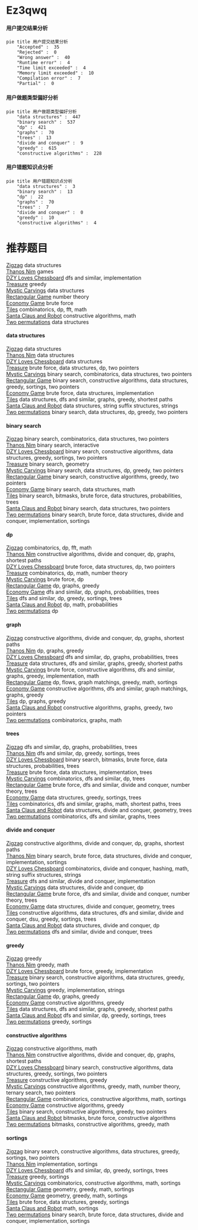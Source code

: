 # Ez3qwq
<!-- tabs:start -->
#### **用户提交结果分析**

```mermaid
pie title 用户提交结果分析
    "Accepted" :  35
    "Rejected" :  0
    "Wrong answer" :  40
    "Runtime error" :  4
    "Time limit exceeded" :  4
    "Memory limit exceeded" :  10
    "Compilation error" :  7
    "Partial" :  0
```
#### **用户做题类型偏好分析**

```mermaid
pie title 用户做题类型偏好分析
    "data structures" :  447
    "binary search" :  537
    "dp" :  421
    "graphs" :  70
    "trees" :  13
    "divide and conquer" :  9
    "greedy" :  615
    "constructive algorithms" :  228
```
#### **用户错题知识点分析**

```mermaid
pie title 用户错题知识点分析
    "data structures" :  3
    "binary search" :  13
    "dp" :  22
    "graphs" :  70
    "trees" :  7
    "divide and conquer" :  0
    "greedy" :  10
    "constructive algorithms" :  4
```
<!-- tabs:end -->
# 推荐题目
[Zigzag](http://codeforces.com/problemset/problem/228/D)		data structures		  
[Thanos Nim](https://codeforces.com/contest/1162/problem/E)		games		  
[DZY Loves Chessboard](http://codeforces.com/problemset/problem/445/A)		dfs and similar,
                        implementation		  
[Treasure](http://codeforces.com/problemset/problem/494/A)		greedy		  
[Mystic Carvings](http://codeforces.com/problemset/problem/297/E)		data structures		  
[Rectangular Game](http://codeforces.com/problemset/problem/177/B2)		number theory		  
[Economy Game](http://codeforces.com/problemset/problem/681/B)		brute force		  
[Tiles](http://codeforces.com/problemset/problem/1473/G)		combinatorics,
                        dp,
                        fft,
                        math		  
[Santa Claus and Robot](http://codeforces.com/problemset/problem/748/C)		constructive algorithms,
                        math		  
[Two permutations](http://codeforces.com/problemset/problem/323/C)		data structures		  
<!-- tabs:start -->
#### **data structures**
[Zigzag](http://codeforces.com/problemset/problem/228/D)		data structures		  
[Thanos Nim](http://codeforces.com/problemset/problem/297/E)		data structures		  
[DZY Loves Chessboard](http://codeforces.com/problemset/problem/323/C)		data structures		  
[Treasure](http://codeforces.com/problemset/problem/1335/E2)		brute force,
                        data structures,
                        dp,
                        two pointers		  
[Mystic Carvings](http://codeforces.com/problemset/problem/1167/E)		binary search,
                        combinatorics,
                        data structures,
                        two pointers		  
[Rectangular Game](http://codeforces.com/problemset/problem/1342/D)		binary search,
                        constructive algorithms,
                        data structures,
                        greedy,
                        sortings,
                        two pointers		  
[Economy Game](http://codeforces.com/problemset/problem/1290/A)		brute force,
                        data structures,
                        implementation		  
[Tiles](http://codeforces.com/problemset/problem/1106/D)		data structures,
                        dfs and similar,
                        graphs,
                        greedy,
                        shortest paths		  
[Santa Claus and Robot](http://codeforces.com/problemset/problem/235/C)		data structures,
                        string suffix structures,
                        strings		  
[Two permutations](http://codeforces.com/problemset/problem/1492/C)		binary search,
                        data structures,
                        dp,
                        greedy,
                        two pointers		  
#### **binary search**
[Zigzag](http://codeforces.com/problemset/problem/1167/E)		binary search,
                        combinatorics,
                        data structures,
                        two pointers		  
[Thanos Nim](http://codeforces.com/problemset/problem/1007/C)		binary search,
                        interactive		  
[DZY Loves Chessboard](http://codeforces.com/problemset/problem/1342/D)		binary search,
                        constructive algorithms,
                        data structures,
                        greedy,
                        sortings,
                        two pointers		  
[Treasure](http://codeforces.com/problemset/problem/1016/E)		binary search,
                        geometry		  
[Mystic Carvings](http://codeforces.com/problemset/problem/1492/C)		binary search,
                        data structures,
                        dp,
                        greedy,
                        two pointers		  
[Rectangular Game](http://codeforces.com/problemset/problem/1463/D)		binary search,
                        constructive algorithms,
                        greedy,
                        two pointers		  
[Economy Game](http://codeforces.com/problemset/problem/1490/G)		binary search,
                        data structures,
                        math		  
[Tiles](http://codeforces.com/problemset/problem/1479/D)		binary search,
                        bitmasks,
                        brute force,
                        data structures,
                        probabilities,
                        trees		  
[Santa Claus and Robot](http://codeforces.com/problemset/problem/1436/E)		binary search,
                        data structures,
                        two pointers		  
[Two permutations](http://codeforces.com/problemset/problem/1461/D)		binary search,
                        brute force,
                        data structures,
                        divide and conquer,
                        implementation,
                        sortings		  
#### **dp**
[Zigzag](http://codeforces.com/problemset/problem/1473/G)		combinatorics,
                        dp,
                        fft,
                        math		  
[Thanos Nim](http://codeforces.com/problemset/problem/232/C)		constructive algorithms,
                        divide and conquer,
                        dp,
                        graphs,
                        shortest paths		  
[DZY Loves Chessboard](http://codeforces.com/problemset/problem/1335/E2)		brute force,
                        data structures,
                        dp,
                        two pointers		  
[Treasure](http://codeforces.com/problemset/problem/839/D)		combinatorics,
                        dp,
                        math,
                        number theory		  
[Mystic Carvings](http://codeforces.com/problemset/problem/598/E)		brute force,
                        dp		  
[Rectangular Game](http://codeforces.com/problemset/problem/1029/E)		dp,
                        graphs,
                        greedy		  
[Economy Game](http://codeforces.com/problemset/problem/839/C)		dfs and similar,
                        dp,
                        graphs,
                        probabilities,
                        trees		  
[Tiles](https://codeforces.com/contest/1337/problem/C)		dfs and similar,
                        dp,
                        greedy,
                        sortings,
                        trees		  
[Santa Claus and Robot](http://codeforces.com/problemset/problem/768/D)		dp,
                        math,
                        probabilities		  
[Two permutations](http://codeforces.com/problemset/problem/1198/D)		dp		  
#### **graph**
[Zigzag](http://codeforces.com/problemset/problem/232/C)		constructive algorithms,
                        divide and conquer,
                        dp,
                        graphs,
                        shortest paths		  
[Thanos Nim](http://codeforces.com/problemset/problem/1029/E)		dp,
                        graphs,
                        greedy		  
[DZY Loves Chessboard](http://codeforces.com/problemset/problem/839/C)		dfs and similar,
                        dp,
                        graphs,
                        probabilities,
                        trees		  
[Treasure](http://codeforces.com/problemset/problem/1106/D)		data structures,
                        dfs and similar,
                        graphs,
                        greedy,
                        shortest paths		  
[Mystic Carvings](http://codeforces.com/problemset/problem/1487/C)		brute force,
                        constructive algorithms,
                        dfs and similar,
                        graphs,
                        greedy,
                        implementation,
                        math		  
[Rectangular Game](http://codeforces.com/problemset/problem/1437/C)		dp,
                        flows,
                        graph matchings,
                        greedy,
                        math,
                        sortings		  
[Economy Game](http://codeforces.com/problemset/problem/1470/D)		constructive algorithms,
                        dfs and similar,
                        graph matchings,
                        graphs,
                        greedy		  
[Tiles](http://codeforces.com/problemset/problem/1476/C)		dp,
                        graphs,
                        greedy		  
[Santa Claus and Robot](http://codeforces.com/problemset/problem/1304/D)		constructive algorithms,
                        graphs,
                        greedy,
                        two pointers		  
[Two permutations](http://codeforces.com/problemset/problem/1475/C)		combinatorics,
                        graphs,
                        math		  
#### **trees**
[Zigzag](http://codeforces.com/problemset/problem/839/C)		dfs and similar,
                        dp,
                        graphs,
                        probabilities,
                        trees		  
[Thanos Nim](https://codeforces.com/contest/1337/problem/C)		dfs and similar,
                        dp,
                        greedy,
                        sortings,
                        trees		  
[DZY Loves Chessboard](http://codeforces.com/problemset/problem/1479/D)		binary search,
                        bitmasks,
                        brute force,
                        data structures,
                        probabilities,
                        trees		  
[Treasure](http://codeforces.com/problemset/problem/1511/C)		brute force,
                        data structures,
                        implementation,
                        trees		  
[Mystic Carvings](http://codeforces.com/problemset/problem/1499/F)		combinatorics,
                        dfs and similar,
                        dp,
                        trees		  
[Rectangular Game](http://codeforces.com/problemset/problem/1491/E)		brute force,
                        dfs and similar,
                        divide and conquer,
                        number theory,
                        trees		  
[Economy Game](http://codeforces.com/problemset/problem/1466/D)		data structures,
                        greedy,
                        sortings,
                        trees		  
[Tiles](http://codeforces.com/problemset/problem/1495/D)		combinatorics,
                        dfs and similar,
                        graphs,
                        math,
                        shortest paths,
                        trees		  
[Santa Claus and Robot](http://codeforces.com/problemset/problem/1303/G)		data structures,
                        divide and conquer,
                        geometry,
                        trees		  
[Two permutations](http://codeforces.com/problemset/problem/1454/E)		combinatorics,
                        dfs and similar,
                        graphs,
                        trees		  
#### **divide and conquer**
[Zigzag](http://codeforces.com/problemset/problem/232/C)		constructive algorithms,
                        divide and conquer,
                        dp,
                        graphs,
                        shortest paths		  
[Thanos Nim](http://codeforces.com/problemset/problem/1461/D)		binary search,
                        brute force,
                        data structures,
                        divide and conquer,
                        implementation,
                        sortings		  
[DZY Loves Chessboard](http://codeforces.com/problemset/problem/1466/G)		combinatorics,
                        divide and conquer,
                        hashing,
                        math,
                        string suffix structures,
                        strings		  
[Treasure](http://codeforces.com/problemset/problem/1490/D)		dfs and similar,
                        divide and conquer,
                        implementation		  
[Mystic Carvings](https://codeforces.com/contest/1483/problem/C)		data structures,
                        divide and conquer,
                        dp		  
[Rectangular Game](http://codeforces.com/problemset/problem/1491/E)		brute force,
                        dfs and similar,
                        divide and conquer,
                        number theory,
                        trees		  
[Economy Game](http://codeforces.com/problemset/problem/1303/G)		data structures,
                        divide and conquer,
                        geometry,
                        trees		  
[Tiles](http://codeforces.com/problemset/problem/1494/D)		constructive algorithms,
                        data structures,
                        dfs and similar,
                        divide and conquer,
                        dsu,
                        greedy,
                        sortings,
                        trees		  
[Santa Claus and Robot](http://codeforces.com/problemset/problem/1482/E)		data structures,
                        divide and conquer,
                        dp		  
[Two permutations](http://codeforces.com/problemset/problem/566/C)		dfs and similar,
                        divide and conquer,
                        trees		  
#### **greedy**
[Zigzag](http://codeforces.com/problemset/problem/494/A)		greedy		  
[Thanos Nim](http://codeforces.com/problemset/problem/282/B)		greedy,
                        math		  
[DZY Loves Chessboard](http://codeforces.com/problemset/problem/839/B)		brute force,
                        greedy,
                        implementation		  
[Treasure](http://codeforces.com/problemset/problem/1342/D)		binary search,
                        constructive algorithms,
                        data structures,
                        greedy,
                        sortings,
                        two pointers		  
[Mystic Carvings](http://codeforces.com/problemset/problem/1051/A)		greedy,
                        implementation,
                        strings		  
[Rectangular Game](http://codeforces.com/problemset/problem/1029/E)		dp,
                        graphs,
                        greedy		  
[Economy Game](http://codeforces.com/problemset/problem/1503/A)		constructive algorithms,
                        greedy		  
[Tiles](http://codeforces.com/problemset/problem/1106/D)		data structures,
                        dfs and similar,
                        graphs,
                        greedy,
                        shortest paths		  
[Santa Claus and Robot](https://codeforces.com/contest/1337/problem/C)		dfs and similar,
                        dp,
                        greedy,
                        sortings,
                        trees		  
[Two permutations](http://codeforces.com/problemset/problem/1418/B)		greedy,
                        sortings		  
#### **constructive algorithms**
[Zigzag](http://codeforces.com/problemset/problem/748/C)		constructive algorithms,
                        math		  
[Thanos Nim](http://codeforces.com/problemset/problem/232/C)		constructive algorithms,
                        divide and conquer,
                        dp,
                        graphs,
                        shortest paths		  
[DZY Loves Chessboard](http://codeforces.com/problemset/problem/1342/D)		binary search,
                        constructive algorithms,
                        data structures,
                        greedy,
                        sortings,
                        two pointers		  
[Treasure](http://codeforces.com/problemset/problem/1503/A)		constructive algorithms,
                        greedy		  
[Mystic Carvings](http://codeforces.com/problemset/problem/1254/B2)		constructive algorithms,
                        greedy,
                        math,
                        number theory,
                        ternary search,
                        two pointers		  
[Rectangular Game](http://codeforces.com/problemset/problem/1513/E)		combinatorics,
                        constructive algorithms,
                        math,
                        sortings		  
[Economy Game](http://codeforces.com/problemset/problem/1493/A)		constructive algorithms,
                        greedy		  
[Tiles](http://codeforces.com/problemset/problem/1463/D)		binary search,
                        constructive algorithms,
                        greedy,
                        two pointers		  
[Santa Claus and Robot](https://codeforces.com/contest/1456/problem/B)		bitmasks,
                        brute force,
                        constructive algorithms		  
[Two permutations](http://codeforces.com/problemset/problem/1492/D)		bitmasks,
                        constructive algorithms,
                        greedy,
                        math		  
#### **sortings**
[Zigzag](http://codeforces.com/problemset/problem/1342/D)		binary search,
                        constructive algorithms,
                        data structures,
                        greedy,
                        sortings,
                        two pointers		  
[Thanos Nim](http://codeforces.com/problemset/problem/792/A)		implementation,
                        sortings		  
[DZY Loves Chessboard](https://codeforces.com/contest/1337/problem/C)		dfs and similar,
                        dp,
                        greedy,
                        sortings,
                        trees		  
[Treasure](http://codeforces.com/problemset/problem/1418/B)		greedy,
                        sortings		  
[Mystic Carvings](http://codeforces.com/problemset/problem/1513/E)		combinatorics,
                        constructive algorithms,
                        math,
                        sortings		  
[Rectangular Game](https://codeforces.com/contest/1496/problem/C)		geometry,
                        greedy,
                        math,
                        sortings		  
[Economy Game](http://codeforces.com/problemset/problem/1495/A)		geometry,
                        greedy,
                        math,
                        sortings		  
[Tiles](http://codeforces.com/problemset/problem/1497/A)		brute force,
                        data structures,
                        greedy,
                        sortings		  
[Santa Claus and Robot](http://codeforces.com/problemset/problem/1427/A)		math,
                        sortings		  
[Two permutations](http://codeforces.com/problemset/problem/1461/D)		binary search,
                        brute force,
                        data structures,
                        divide and conquer,
                        implementation,
                        sortings		  
<!-- tabs:end -->
